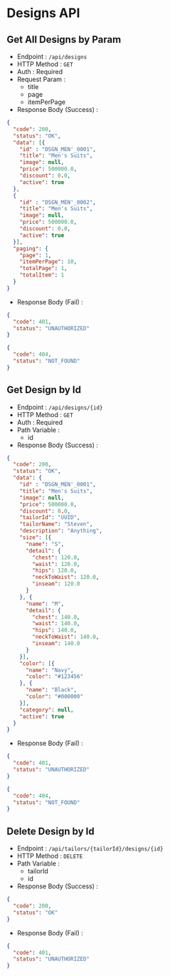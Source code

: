 # Designs API

## Get All Designs by Param

+ Endpoint : ``/api/designs``
+ HTTP Method : `GET`
+ Auth : Required
+ Request Param :
  + title
  + page
  + itemPerPage
+ Response Body (Success) :

```json
{
  "code": 200,
  "status": "OK",
  "data": [{
    "id" : "DSGN_MEN'_0001",
    "title": "Men's Suits",
    "image": null,
    "price": 500000.0,
    "discount": 0.0,
    "active": true
  },
  {
    "id" : "DSGN_MEN'_0002",
    "title": "Men's Suits",
    "image": null,
    "price": 500000.0,
    "discount": 0.0,
    "active": true
  }],
  "paging": {
    "page": 1,
    "itemPerPage": 10,
    "totalPage": 1,
    "totalItem": 1
  }
}
```

+ Response Body (Fail) :

```json
{
  "code": 401,
  "status": "UNAUTHORIZED"
}
```

```json
{
  "code": 404,
  "status": "NOT_FOUND"
}
```

## Get Design by Id

+ Endpoint : ``/api/designs/{id}``
+ HTTP Method : `GET`
+ Auth : Required
+ Path Variable :
  + id
+ Response Body (Success) :

```json
{
  "code": 200,
  "status": "OK",
  "data": {
    "id" : "DSGN_MEN'_0001",
    "title": "Men's Suits",
    "image": null,
    "price": 500000.0,
    "discount": 0.0,
    "tailorId": "UUID",
    "tailorName": "Steven",
    "description": "Anything",
    "size": [{
      "name": "S",
      "detail": {
        "chest": 120.0,
        "waist": 120.0,
        "hips": 120.0,
        "neckToWaist": 120.0,
        "inseam": 120.0
      }
    }, {
      "name": "M",
      "detail": {
        "chest": 140.0,
        "waist": 140.0,
        "hips": 140.0,
        "neckToWaist": 140.0,
        "inseam": 140.0
      }
    }],
    "color": [{
      "name": "Navy",
      "color": "#123456"
    }, {
      "name": "Black",
      "color": "#000000"
    }],
    "category": null,
    "active": true
  }
}
```

+ Response Body (Fail) :

```json
{
  "code": 401,
  "status": "UNAUTHORIZED"
}
```

```json
{
  "code": 404,
  "status": "NOT_FOUND"
}
```

## Delete Design by Id

+ Endpoint : ``/api/tailors/{tailorId}/designs/{id}``
+ HTTP Method : `DELETE`
+ Path Variable :
  + tailorId
  + id
+ Response Body (Success) :

```json
{
  "code": 200,
  "status": "OK"
}
```

+ Response Body (Fail) :

```json
{
  "code": 401,
  "status": "UNAUTHORIZED"
}
```
